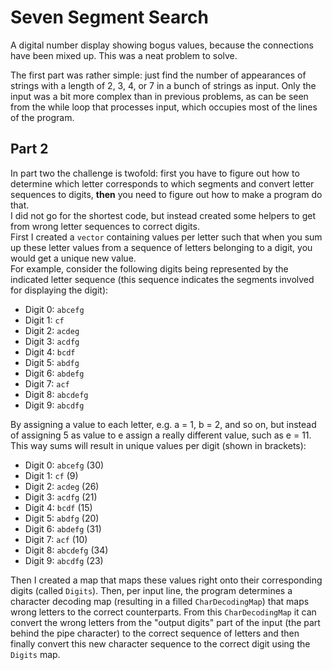 # Seven Segment Search
A digital number display showing bogus values, because the connections have been mixed up.
This was a neat problem to solve.  

The first part was rather simple: just find the number of appearances of strings with a length of 2, 3, 4, or 7 in a bunch of strings as input. 
Only the input was a bit more complex than in previous problems, as can be seen from the while loop that processes input, which occupies most of the lines of the program.


## Part 2
In part two the challenge is twofold: first you have to figure out how to determine which letter corresponds to which segments and convert letter sequences to digits, **then** you need to figure out how to make a program do that.  
I did not go for the shortest code, but instead created some helpers to get from wrong letter sequences to correct digits.  
First I created a `vector` containing values per letter such that when you sum up these letter values from a sequence of letters belonging to a digit, you would get a unique new value.  
For example, consider the following digits being represented by the indicated letter sequence (this sequence indicates the segments involved for displaying the digit):  
- Digit 0: `abcefg`
- Digit 1: `cf`
- Digit 2: `acdeg`
- Digit 3: `acdfg`
- Digit 4: `bcdf`
- Digit 5: `abdfg`
- Digit 6: `abdefg`
- Digit 7: `acf`
- Digit 8: `abcdefg`
- Digit 9: `abcdfg`

By assigning a value to each letter, e.g. a = 1, b = 2, and so on, but instead of assigning 5 as value to e assign a really different value, such as e = 11. This way sums will result in unique values per digit (shown in brackets):  
- Digit 0: `abcefg` (30)
- Digit 1: `cf` (9)
- Digit 2: `acdeg` (26)
- Digit 3: `acdfg` (21)
- Digit 4: `bcdf` (15)
- Digit 5: `abdfg` (20)
- Digit 6: `abdefg` (31)
- Digit 7: `acf` (10)
- Digit 8: `abcdefg` (34)
- Digit 9: `abcdfg` (23)

Then I created a map that maps these values right onto their corresponding digits (called `Digits`).
Then, per input line, the program determines a character decoding map (resulting in a filled `CharDecodingMap`) that maps wrong letters to the correct counterparts. From this `CharDecodingMap` it can convert the wrong letters from the "output digits" part of the input (the part behind the pipe character) to the correct sequence of letters and then finally convert this new character sequence to the correct digit using the `Digits` map.
